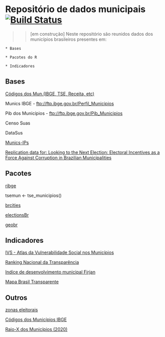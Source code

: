 # Repositório de dados municipais [![Build Status](https://travis-ci.org/simkimsia/UtilityBehaviors.png)](https://travis-ci.org/simkimsia/UtilityBehaviors)

>> [em construção] Neste repositório são reunidos dados dos municípios brasileiros presentes em:

    * Bases

    * Pacotes do R

    * Indicadores

## Bases

[Códigos dos Mun.(IBGE, TSE, Receita, etc)](http://basedosdados.org/dataset/diretorio-municipios-brasileiros/resource/c1deb363-ffba-4b1e-95dc-c5e08311852e)

Munics IBGE - ftp://ftp.ibge.gov.br/Perfil_Municipios

Pib dos Municípios - ftp://ftp.ibge.gov.br/Pib_Municipios

Censo Suas

DataSus

[Munics-IPs](https://github.com/ronycoelho/Bases-Munics-IPs-e-Estadics-IPs)

[Replication data for: Looking to the Next Election: Electoral Incentives as a Force Against Corruption in Brazilian Municipalities](https://dataverse.harvard.edu/dataset.xhtml?persistentId=doi:10.7910/DVN/Q4KZFQ)

## Pacotes

[ribge](https://github.com/tbrugz/ribge)

tsemun <- tse_municipios()

[brcities](https://github.com/abjur/brcities)

[electionsBr](http://electionsbr.com/)

[geobr](https://cran.r-project.org/web/packages/geobr/vignettes/intro_to_geobr.html)

## Indicadores

[IVS - Atlas da Vulnerabilidade Social nos Municípios](http://ivs.ipea.gov.br/index.php/pt/planilha) 

[Ranking Nacional da Transparência](http://combateacorrupcao.mpf.mp.br/ranking)

[Indíce de desenvolvimento municipal Firjan](https://www.firjan.com.br/ifdm/)

[Mapa Brasil Transparente](https://mbt.cgu.gov.br/publico/home)

## Outros

[zonas eleitorais](https://github.com/mapaslivres/zonas-eleitorais)

[Códigos dos Municípios IBGE](https://www.ibge.gov.br/explica/codigos-dos-municipios.php?fbclid=IwAR0fQq6r3RxHH88QFgJhkR6hCAc7TAx-a5RCL1xi703swS1M-hldaxJhyVc)

[Raio-X dos Municípios (2020)](https://raioxdosmunicipios.insper.edu.br/)
